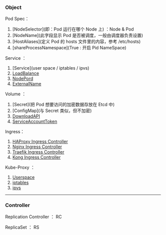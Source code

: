 ### Object

Pod Spec：

1. [NodeSelector](即：Pod 运行在哪个 Node 上) ：Node & Pod 
2. [NodeName](此字段显示 Pod 是否被调度，一般由调度器负责设置)
3. [HostAliases](定义 Pod 的 hosts 文件里的内容，参考 /etc/hosts)
4. [shareProcessNamespace](True : 开启 Pid NameSpace)

Service ：

1. [Service](user space / iptables / ipvs)
2. [LoadBalance]()
3. [NodePord]()
4. [ExternalName]()

Volume ：

1. [Secret](把 Pod 想要访问的加密数据存放在 Etcd 中)
2. [ConfigMap](与 Secret 类似，但不加密)
3. [DownloadAPI]()
4. [ServiceAccountToken]()

Ingress：

1. [HAProxy Ingress Controller]()
2. [Nginx Ingress Controller]()
3. [Traefik Ingress Controller]()
4. [Kong Ingress Controller]()

Kube-Proxy ：

1. [Userspace]()
2. [iptables]()
3. [ipvs]()

---

### Controller

Replication Controller ： RC

ReplicaSet ： RS

